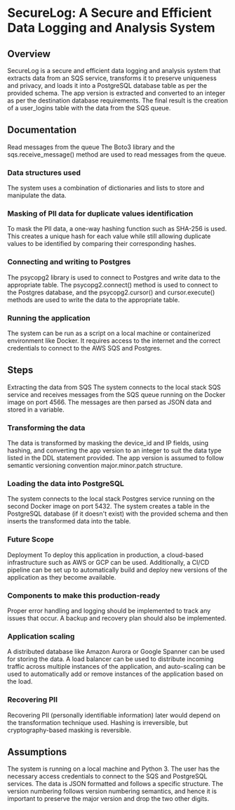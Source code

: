 # SecureLog: A Secure and Efficient Data Logging and Analysis System
## Overview
SecureLog is a secure and efficient data logging and analysis system that extracts data from an SQS service, transforms it to preserve uniqueness and privacy, and loads it into a PostgreSQL database table as per the provided schema. The app version is extracted and converted to an integer as per the destination database requirements. The final result is the creation of a user_logins table with the data from the SQS queue.

## Documentation
Read messages from the queue
The Boto3 library and the sqs.receive_message() method are used to read messages from the queue.

### Data structures used
The system uses a combination of dictionaries and lists to store and manipulate the data.

### Masking of PII data for duplicate values identification
To mask the PII data, a one-way hashing function such as SHA-256 is used. This creates a unique hash for each value while still allowing duplicate values to be identified by comparing their corresponding hashes.

### Connecting and writing to Postgres
The psycopg2 library is used to connect to Postgres and write data to the appropriate table. The psycopg2.connect() method is used to connect to the Postgres database, and the psycopg2.cursor() and cursor.execute() methods are used to write the data to the appropriate table.

### Running the application
The system can be run as a script on a local machine or containerized environment like Docker. It requires access to the internet and the correct credentials to connect to the AWS SQS and Postgres.

## Steps
Extracting the data from SQS
The system connects to the local stack SQS service and receives messages from the SQS queue running on the Docker image on port 4566. The messages are then parsed as JSON data and stored in a variable.

### Transforming the data
The data is transformed by masking the device_id and IP fields, using hashing, and converting the app version to an integer to suit the data type listed in the DDL statement provided. The app version is assumed to follow semantic versioning convention major.minor.patch structure.

### Loading the data into PostgreSQL
The system connects to the local stack Postgres service running on the second Docker image on port 5432. The system creates a table in the PostgreSQL database (if it doesn't exist) with the provided schema and then inserts the transformed data into the table.

### Future Scope
Deployment
To deploy this application in production, a cloud-based infrastructure such as AWS or GCP can be used. Additionally, a CI/CD pipeline can be set up to automatically build and deploy new versions of the application as they become available.

### Components to make this production-ready
Proper error handling and logging should be implemented to track any issues that occur. A backup and recovery plan should also be implemented.

### Application scaling
A distributed database like Amazon Aurora or Google Spanner can be used for storing the data. A load balancer can be used to distribute incoming traffic across multiple instances of the application, and auto-scaling can be used to automatically add or remove instances of the application based on the load.

### Recovering PII
Recovering PII (personally identifiable information) later would depend on the transformation technique used. Hashing is irreversible, but cryptography-based masking is reversible.

## Assumptions
The system is running on a local machine and Python 3.
The user has the necessary access credentials to connect to the SQS and PostgreSQL services.
The data is JSON formatted and follows a specific structure.
The version numbering follows version numbering semantics, and hence it is important to preserve the major version and drop the two other digits.
